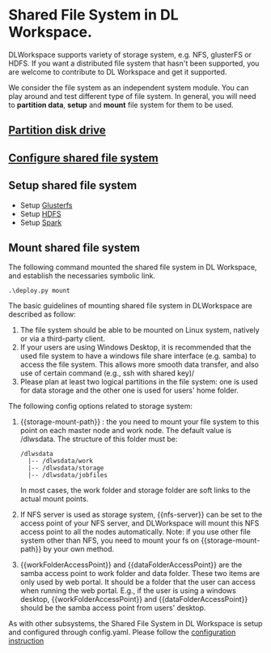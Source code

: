 # Shared File System in DL Workspace. 

DLWorkspace supports variety of storage system, e.g. NFS, glusterFS or HDFS. If you want a distributed file system that hasn't been supported, you are welcome to contribute to DL Workspace and get it supported.

We consider the file system as an independent system module. You can play around and test different type of file system. In general, you will need to 
**partition data**, **setup** and **mount** file system for them to be used. 

## [Partition disk drive](Repartition.md)

## [Configure shared file system](configure.md) 

## Setup shared file system
  * Setup [Glusterfs](GlusterFS.md)
  * Setup [HDFS](hdfs.md)
  * Setup [Spark](spark.md)

## Mount shared file system

The following command mounted the shared file system in DL Workspace, and establish the necessaries symbolic link. 
  ```
  .\deploy.py mount
  ```

The basic guidelines of mounting shared file system in DLWorkspace are described as follow:
  1. The file system should be able to be mounted on Linux system, natively or via a third-party client. 
  2. If your users are using Windows Desktop, it is recommended that the used file system to have a windows file share interface (e.g. samba) to access the file system. This allows more smooth data transfer, and also use of certain command (e.g., ssh with shared key)/ 
  3. Please plan at least two logical partitions in the file system: one is used for data storage and the other one is used for users' home folder.
  
The following config options related to storage system:
  1. {{storage-mount-path}} : the you need to mount your file system to this point on each master node and work node. The default value is /dlwsdata.
     The structure of this folder must be:
     ```
     /dlwsdata
       |-- /dlwsdata/work
       |-- /dlwsdata/storage
       |-- /dlwsdata/jobfiles
     ```
     In most cases, the work folder and storage folder are soft links to the actual mount points. 
     
  2. If NFS server is used as storage system, {{nfs-server}} can be set to the access point of your NFS server, and DLWorkspace will mount this NFS access point to all the nodes automatically.  Note: if you use other file system other than NFS, you need to mount your fs on {{storage-mount-path}} by your own method. 

  3. {{workFolderAccessPoint}} and {{dataFolderAccessPoint}} are the samba access point to work folder and data folder. These two items are only used by web portal. It should be a folder that the user can access when running the web portal. E.g., if the user is using a windows desktop, {{workFolderAccessPoint}} and {{dataFolderAccessPoint}} should be the samba access point from users' desktop. 

As with other subsystems, the Shared File System in DL Workspace is setup and configured through config.yaml. Please follow the [configuration instruction](configure.md) 
